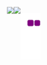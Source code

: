 <div style="display:flex;">
  <img height="180em" src="https://github-readme-stats.vercel.app/api?username=SakiYoshino15&show_icons=true&title_color=ffffff&icon_color=9d8189&bg_color=DEG,fde2e4,fad2e1,DDD6F3,fff1e6&text_color=f76f8e&border_color=ffffff"/>
  <img  height="180em" src="https://github-readme-stats.vercel.app/api/top-langs/?username=SakiYoshino15&layout=compact&title_color=ffffff&icon_color=ffe45e&bg_color=DEG,fde2e4,fad2e1,DDD6F3,fff1e6&text_color=f76f8e&border_color=ffffff"/>

![snake gif](https://github.com/SakiYoshino15/SakiYoshino15/blob/output/github-contribution-grid-snake.gif)
</div>
